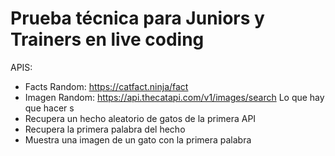 # Prueba técnica para Juniors y Trainers en live coding
APIS: 
- Facts Random: https://catfact.ninja/fact
- Imagen Random: https://api.thecatapi.com/v1/images/search
Lo que hay que hacer s
- Recupera un hecho aleatorio de gatos de la primera API
- Recupera la primera palabra del hecho
- Muestra una imagen de un gato con la primera palabra
